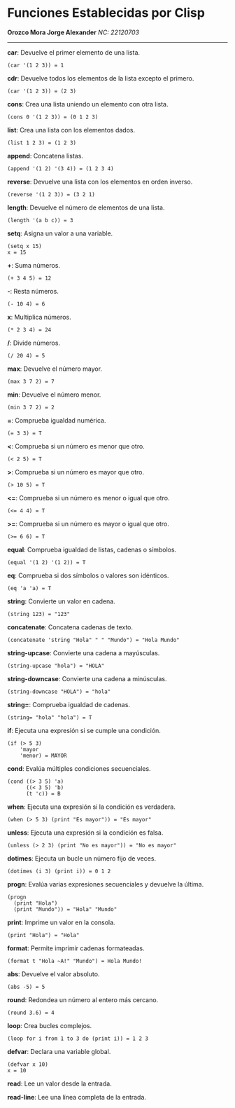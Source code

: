 # Funciones Establecidas por Clisp
**Orozco Mora Jorge Alexander**
*NC: 22120703*

---
**car**: Devuelve el primer elemento de una lista.
~~~
(car '(1 2 3)) = 1
~~~

**cdr**: Devuelve todos los elementos de la lista excepto el primero.
~~~
(car '(1 2 3)) = (2 3)
~~~

**cons**: Crea una lista uniendo un elemento con otra lista.
~~~
(cons 0 '(1 2 3)) = (0 1 2 3)
~~~

**list**: Crea una lista con los elementos dados.
~~~
(list 1 2 3) = (1 2 3)
~~~

**append**: Concatena listas.
~~~
(append '(1 2) '(3 4)) = (1 2 3 4)
~~~

**reverse**: Devuelve una lista con los elementos en orden inverso.
~~~
(reverse '(1 2 3)) = (3 2 1)
~~~

**length**: Devuelve el número de elementos de una lista.
~~~
(length '(a b c)) = 3
~~~

**setq**: Asigna un valor a una variable.
~~~
(setq x 15)
x = 15
~~~

**+**: Suma números.
~~~
(+ 3 4 5) = 12
~~~

**-**: Resta números.
~~~
(- 10 4) = 6
~~~

**x**: Multiplica números.
~~~
(* 2 3 4) = 24
~~~

**/**: Divide números.
~~~
(/ 20 4) = 5
~~~

**max**: Devuelve el número mayor.
~~~
(max 3 7 2) = 7
~~~

**min**: Devuelve el número menor.
~~~
(min 3 7 2) = 2
~~~

**=**: Comprueba igualdad numérica.
~~~
(= 3 3) = T
~~~

**<**: Comprueba si un número es menor que otro.
~~~
(< 2 5) = T
~~~

**>**: Comprueba si un número es mayor que otro.
~~~
(> 10 5) = T
~~~

**<=**: Comprueba si un número es menor o igual que otro.
~~~
(<= 4 4) = T
~~~

**>=**: Comprueba si un número es mayor o igual que otro.
~~~
(>= 6 6) = T
~~~

**equal**: Comprueba igualdad de listas, cadenas o símbolos.
~~~
(equal '(1 2) '(1 2)) = T
~~~

**eq**: Comprueba si dos símbolos o valores son idénticos.
~~~
(eq 'a 'a) = T
~~~

**string**: Convierte un valor en cadena.
~~~
(string 123) = "123"
~~~

**concatenate**: Concatena cadenas de texto.
~~~
(concatenate 'string "Hola" " " "Mundo") = "Hola Mundo"
~~~

**string-upcase**: Convierte una cadena a mayúsculas.
~~~
(string-upcase "hola") = "HOLA"
~~~

**string-downcase**: Convierte una cadena a minúsculas.
~~~
(string-downcase "HOLA") = "hola"
~~~

**string=**: Comprueba igualdad de cadenas.
~~~
(string= "hola" "hola") = T
~~~

**if**: Ejecuta una expresión si se cumple una condición.
~~~
(if (> 5 3)
    'mayor
    'menor) = MAYOR
~~~

**cond**: Evalúa múltiples condiciones secuenciales.
~~~
(cond ((> 3 5) 'a)
      ((< 3 5) 'b)
      (t 'c)) = B
~~~

**when**: Ejecuta una expresión si la condición es verdadera.
~~~
(when (> 5 3) (print "Es mayor")) = "Es mayor"
~~~

**unless**: Ejecuta una expresión si la condición es falsa.
~~~
(unless (> 2 3) (print "No es mayor")) = "No es mayor"
~~~

**dotimes**: Ejecuta un bucle un número fijo de veces.
~~~
(dotimes (i 3) (print i)) = 0 1 2
~~~

**progn**: Evalúa varias expresiones secuenciales y devuelve la última.
~~~
(progn
  (print "Hola")
  (print "Mundo")) = "Hola" "Mundo"
~~~

**print**: Imprime un valor en la consola.
~~~
(print "Hola") = "Hola"
~~~

**format**: Permite imprimir cadenas formateadas.
~~~
(format t "Hola ~A!" "Mundo") = Hola Mundo!
~~~

**abs**: Devuelve el valor absoluto.
~~~
(abs -5) = 5
~~~

**round**: Redondea un número al entero más cercano.
~~~
(round 3.6) = 4
~~~

**loop**: Crea bucles complejos.
~~~
(loop for i from 1 to 3 do (print i)) = 1 2 3
~~~

**defvar**: Declara una variable global.
~~~
(defvar x 10)
x = 10
~~~

**read**: Lee un valor desde la entrada.

**read-line**: Lee una línea completa de la entrada.